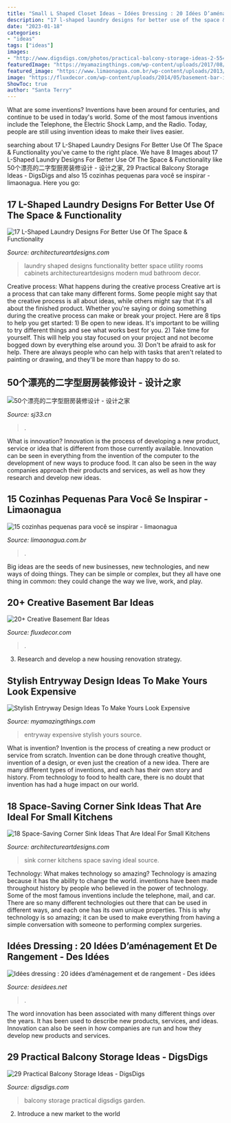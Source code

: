 ```yaml
---
title: "Small L Shaped Closet Ideas ~ Idées Dressing : 20 Idées D’aménagement Et De Rangement"
description: "17 l-shaped laundry designs for better use of the space &amp; functionality"
date: "2023-01-18"
categories:
- "ideas"
tags: ["ideas"]
images:
- "http://www.digsdigs.com/photos/practical-balcony-storage-ideas-2-554x830.jpg"
featuredImage: "https://myamazingthings.com/wp-content/uploads/2017/08/entryway-ideas-1.jpg"
featured_image: "https://www.limaonagua.com.br/wp-content/uploads/2013/08/cozinha-pequena-04.jpg"
image: "https://fluxdecor.com/wp-content/uploads/2014/05/basement-bar-ideas/12-l-shaped-layout-for-small-bar.jpg"
ShowToc: true
author: "Santa Terry"
---
```



What are some inventions?
Inventions have been around for centuries, and continue to be used in today's world. Some of the most famous inventions include the Telephone, the Electric Shock Lamp, and the Radio. Today, people are still using invention ideas to make their lives easier.

	

		
searching about 17 L-Shaped Laundry Designs For Better Use Of The Space &amp; Functionality you've came to the right place. We have 8 Images about 17 L-Shaped Laundry Designs For Better Use Of The Space &amp; Functionality like 50个漂亮的二字型厨房装修设计 - 设计之家, 29 Practical Balcony Storage Ideas - DigsDigs and also 15 cozinhas pequenas para você se inspirar - limaonagua. Here you go:
		
    
## 17 L-Shaped Laundry Designs For Better Use Of The Space &amp; Functionality

<img loading=lazy src="https://www.architectureartdesigns.com/wp-content/uploads/2015/12/15-5.jpg" onerror="this.onerror=null;this.src='https://tse4.mm.bing.net/th?id=OIP.Fq_asTQaktBUCm1TCCH_PQHaLI&amp;pid=15.1';" alt="17 L-Shaped Laundry Designs For Better Use Of The Space &amp; Functionality">

_Source: architectureartdesigns.com_

>laundry shaped designs functionality better space utility rooms cabinets architectureartdesigns modern mud bathroom decor. 

	

Creative process: What happens during the creative process
Creative art is a process that can take many different forms. Some people might say that the creative process is all about ideas, while others might say that it's all about the finished product. Whether you're saying or doing something during the creative process can make or break your project. Here are 8 tips to help you get started: 1) Be open to new ideas. It's important to be willing to try different things and see what works best for you. 2) Take time for yourself. This will help you stay focused on your project and not become bogged down by everything else around you. 3) Don't be afraid to ask for help. There are always people who can help with tasks that aren't related to painting or drawing, and they'll be more than happy to do so.

    
## 50个漂亮的二字型厨房装修设计 - 设计之家

<img loading=lazy src="https://img.sj33.cn/uploads/201807/153ZaU6-6.jpg" onerror="this.onerror=null;this.src='https://tse4.mm.bing.net/th?id=OIP.8VIRZMpYXb7_9zrzubCDaQHaLH&amp;pid=15.1';" alt="50个漂亮的二字型厨房装修设计 - 设计之家">

_Source: sj33.cn_

>. 

	

What is innovation?
Innovation is the process of developing a new product, service or idea that is different from those currently available. Innovation can be seen in everything from the invention of the computer to the development of new ways to produce food. It can also be seen in the way companies approach their products and services, as well as how they research and develop new ideas.

    
## 15 Cozinhas Pequenas Para Você Se Inspirar - Limaonagua

<img loading=lazy src="https://www.limaonagua.com.br/wp-content/uploads/2013/08/cozinha-pequena-04.jpg" onerror="this.onerror=null;this.src='https://tse3.mm.bing.net/th?id=OIP.LImEUUpIciVQP9NdfcnhGQHaLH&amp;pid=15.1';" alt="15 cozinhas pequenas para você se inspirar - limaonagua">

_Source: limaonagua.com.br_

>. 

	

Big ideas are the seeds of new businesses, new technologies, and new ways of doing things. They can be simple or complex, but they all have one thing in common: they could change the way we live, work, and play.

    
## 20+ Creative Basement Bar Ideas

<img loading=lazy src="https://fluxdecor.com/wp-content/uploads/2014/05/basement-bar-ideas/12-l-shaped-layout-for-small-bar.jpg" onerror="this.onerror=null;this.src='https://tse2.mm.bing.net/th?id=OIP.rfzZMJz4xEdpYflijBJ0DgHaFj&amp;pid=15.1';" alt="20+ Creative Basement Bar Ideas">

_Source: fluxdecor.com_

>. 

	

3. Research and develop a new housing renovation strategy.

    
## Stylish Entryway Design Ideas To Make Yours Look Expensive

<img loading=lazy src="https://myamazingthings.com/wp-content/uploads/2017/08/entryway-ideas-1.jpg" onerror="this.onerror=null;this.src='https://tse4.mm.bing.net/th?id=OIP.tZJWxV5dqt--gwgjBH9wCgHaLI&amp;pid=15.1';" alt="Stylish Entryway Design Ideas To Make Yours Look Expensive">

_Source: myamazingthings.com_

>entryway expensive stylish yours source. 

	

What is invention?
Invention is the process of creating a new product or service from scratch. Invention can be done through creative thought, invention of a design, or even just the creation of a new idea. There are many different types of inventions, and each has their own story and history. From technology to food to health care, there is no doubt that invention has had a huge impact on our world.

    
## 18 Space-Saving Corner Sink Ideas That Are Ideal For Small Kitchens

<img loading=lazy src="http://www.architectureartdesigns.com/wp-content/uploads/2017/03/3-3.jpg" onerror="this.onerror=null;this.src='https://tse4.mm.bing.net/th?id=OIP.8Qd-iG9UX5WBaD4ZbFkYrwAAAA&amp;pid=15.1';" alt="18 Space-Saving Corner Sink Ideas That Are Ideal For Small Kitchens">

_Source: architectureartdesigns.com_

>sink corner kitchens space saving ideal source. 

	

Technology: What makes technology so amazing?
Technology is amazing because it has the ability to change the world. inventions have been made throughout history by people who believed in the power of technology. Some of the most famous inventions include the telephone, mail, and car. There are so many different technologies out there that can be used in different ways, and each one has its own unique properties. This is why technology is so amazing; it can be used to make everything from having a simple conversation with someone to performing complex surgeries.

    
## Idées Dressing : 20 Idées D’aménagement Et De Rangement - Des Idées

<img loading=lazy src="http://desidees.net/wp-content/uploads/2016/03/amenagement-dressing-ouvert-en-l.jpeg" onerror="this.onerror=null;this.src='https://tse1.mm.bing.net/th?id=OIP.TBhTbZdqXNYcPXmmXOxeQQHaFj&amp;pid=15.1';" alt="Idées dressing : 20 idées d’aménagement et de rangement - Des idées">

_Source: desidees.net_

>. 

	

The word innovation has been associated with many different things over the years. It has been used to describe new products, services, and ideas. Innovation can also be seen in how companies are run and how they develop new products and services.

    
## 29 Practical Balcony Storage Ideas - DigsDigs

<img loading=lazy src="http://www.digsdigs.com/photos/practical-balcony-storage-ideas-2-554x830.jpg" onerror="this.onerror=null;this.src='https://tse1.mm.bing.net/th?id=OIP.54QSZoy1bkYlDNMmKc6vZAHaLG&amp;pid=15.1';" alt="29 Practical Balcony Storage Ideas - DigsDigs">

_Source: digsdigs.com_

>balcony storage practical digsdigs garden. 

	

2. Introduce a new market to the world 

